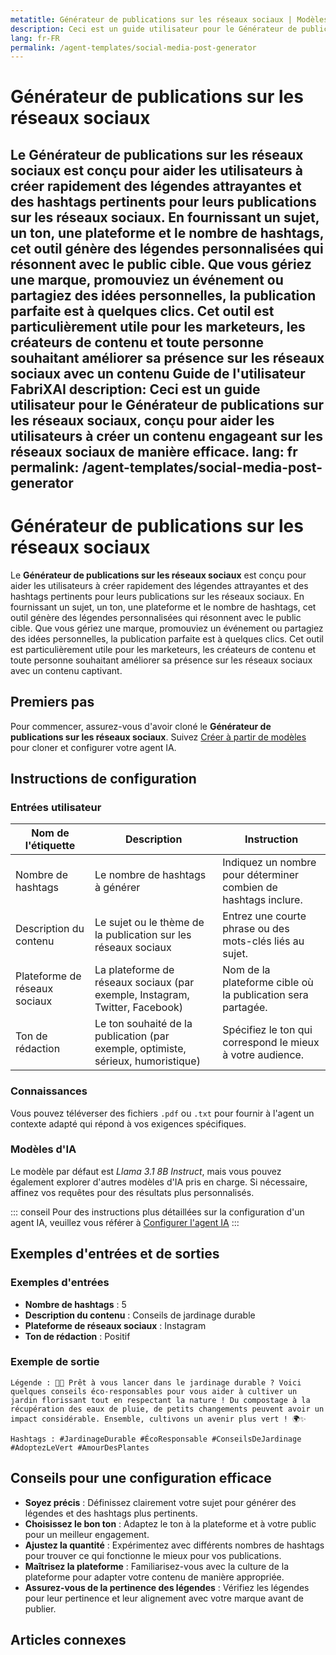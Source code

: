 ```yaml
---
metatitle: Générateur de publications sur les réseaux sociaux | Modèles d'agents | Guide utilisateur FabriXAI
description: Ceci est un guide utilisateur pour le Générateur de publications sur les réseaux sociaux, conçu pour aider les utilisateurs à créer un contenu engageant sur les réseaux sociaux de manière efficace.
lang: fr-FR
permalink: /agent-templates/social-media-post-generator
---
```


# Générateur de publications sur les réseaux sociaux

Le **Générateur de publications sur les réseaux sociaux** est conçu pour aider les utilisateurs à créer rapidement des légendes attrayantes et des hashtags pertinents pour leurs publications sur les réseaux sociaux. En fournissant un sujet, un ton, une plateforme et le nombre de hashtags, cet outil génère des légendes personnalisées qui résonnent avec le public cible. Que vous gériez une marque, promouviez un événement ou partagiez des idées personnelles, la publication parfaite est à quelques clics. Cet outil est particulièrement utile pour les marketeurs, les créateurs de contenu et toute personne souhaitant améliorer sa présence sur les réseaux sociaux avec un contenu Guide de l'utilisateur FabriXAI
description: Ceci est un guide utilisateur pour le Générateur de publications sur les réseaux sociaux, conçu pour aider les utilisateurs à créer un contenu engageant sur les réseaux sociaux de manière efficace.
lang: fr
permalink: /agent-templates/social-media-post-generator
---

# Générateur de publications sur les réseaux sociaux

Le **Générateur de publications sur les réseaux sociaux** est conçu pour aider les utilisateurs à créer rapidement des légendes attrayantes et des hashtags pertinents pour leurs publications sur les réseaux sociaux. En fournissant un sujet, un ton, une plateforme et le nombre de hashtags, cet outil génère des légendes personnalisées qui résonnent avec le public cible. Que vous gériez une marque, promouviez un événement ou partagiez des idées personnelles, la publication parfaite est à quelques clics. Cet outil est particulièrement utile pour les marketeurs, les créateurs de contenu et toute personne souhaitant améliorer sa présence sur les réseaux sociaux avec un contenu captivant.

## Premiers pas

Pour commencer, assurez-vous d'avoir cloné le **Générateur de publications sur les réseaux sociaux**. Suivez [Créer à partir de modèles](/fr-fr/create-from-templates/) pour cloner et configurer votre agent IA.

## Instructions de configuration

### Entrées utilisateur

| Nom de l'étiquette     | Description                                                        | Instruction                                                    |
|------------------------|--------------------------------------------------------------------|----------------------------------------------------------------|
| Nombre de hashtags     | Le nombre de hashtags à générer                                    | Indiquez un nombre pour déterminer combien de hashtags inclure.|
| Description du contenu | Le sujet ou le thème de la publication sur les réseaux sociaux    | Entrez une courte phrase ou des mots-clés liés au sujet.       |
| Plateforme de réseaux sociaux | La plateforme de réseaux sociaux (par exemple, Instagram, Twitter, Facebook) | Nom de la plateforme cible où la publication sera partagée.   |
| Ton de rédaction       | Le ton souhaité de la publication (par exemple, optimiste, sérieux, humoristique) | Spécifiez le ton qui correspond le mieux à votre audience.    |

### Connaissances

Vous pouvez téléverser des fichiers `.pdf` ou `.txt` pour fournir à l'agent un contexte adapté qui répond à vos exigences spécifiques.

### Modèles d'IA

Le modèle par défaut est *Llama 3.1 8B Instruct*, mais vous pouvez également explorer d'autres modèles d'IA pris en charge. Si nécessaire, affinez vos requêtes pour des résultats plus personnalisés.

::: conseil
Pour des instructions plus détaillées sur la configuration d'un agent IA, veuillez vous référer à [Configurer l'agent IA](/fr-fr/configurer-ai-agent/)
:::

## Exemples d'entrées et de sorties

### Exemples d'entrées

- **Nombre de hashtags** : 5
- **Description du contenu** : Conseils de jardinage durable
- **Plateforme de réseaux sociaux** : Instagram
- **Ton de rédaction** : Positif

### Exemple de sortie

```
Légende : 🌱💚 Prêt à vous lancer dans le jardinage durable ? Voici quelques conseils éco-responsables pour vous aider à cultiver un jardin florissant tout en respectant la nature ! Du compostage à la récupération des eaux de pluie, de petits changements peuvent avoir un impact considérable. Ensemble, cultivons un avenir plus vert ! 🌍✨ 

Hashtags : #JardinageDurable #ÉcoResponsable #ConseilsDeJardinage #AdoptezLeVert #AmourDesPlantes
```

## Conseils pour une configuration efficace

- **Soyez précis** : Définissez clairement votre sujet pour générer des légendes et des hashtags plus pertinents.
- **Choisissez le bon ton** : Adaptez le ton à la plateforme et à votre public pour un meilleur engagement.
- **Ajustez la quantité** : Expérimentez avec différents nombres de hashtags pour trouver ce qui fonctionne le mieux pour vos publications.
- **Maîtrisez la plateforme** : Familiarisez-vous avec la culture de la plateforme pour adapter votre contenu de manière appropriée.
- **Assurez-vous de la pertinence des légendes** : Vérifiez les légendes pour leur pertinence et leur alignement avec votre marque avant de publier.

## Articles connexes

